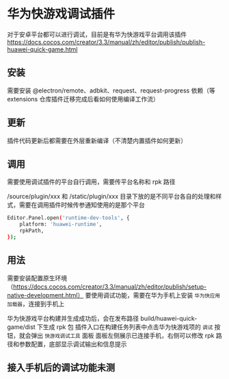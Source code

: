 # 华为快游戏调试插件

对于安卓平台都可以进行调试，目前是有华为快游戏平台调用该插件
https://docs.cocos.com/creator/3.3/manual/zh/editor/publish/publish-huawei-quick-game.html

## 安装

需要安装 @electron/remote、adbkit、request、request-progress 依赖（等 extensions 仓库插件迁移完成后看如何使用编译工作流）

## 更新

插件代码更新后都需要在外层重新编译（不清楚内置插件如何更新）

## 调用

需要使用调试插件的平台自行调用，需要传平台名称和 rpk 路径

/source/plugin/xxx 和 /static/plugin/xxx 目录下放的是不同平台各自的处理和样式，需要在调用插件时候传参通知使用的是那个平台

```bash
Editor.Panel.open('runtime-dev-tools', {
    platform: 'huawei-runtime',
    rpkPath,
});
```

## 用法

需要安装配置原生环境（https://docs.cocos.com/creator/3.3/manual/zh/editor/publish/setup-native-development.html）
要使用调试功能，需要在华为手机上安装 `华为快应用加载器`，连接到手机上

华为快游戏平台构建并生成成功后，会在发布路径 build/huawei-quick-game/dist 下生成 rpk 包
插件入口在构建任务列表中点击华为快游戏项的 `调试` 按钮，就会弹出 `快游戏调试工具` 面板
面板左侧展示已连接手机，右侧可以修改 rpk 路径和参数配置，底部显示调试输出和信息提示

## 接入手机后的调试功能未测
